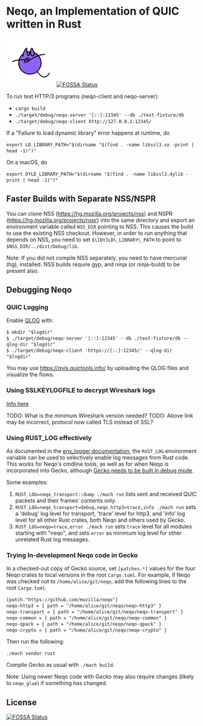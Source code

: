 # Neqo, an Implementation of QUIC written in Rust

![neqo logo](https://github.com/mozilla/neqo/raw/main/neqo.png "neqo logo")
[![FOSSA Status](https://app.fossa.com/api/projects/git%2Bgithub.com%2Flarseggert%2Fneqo.svg?type=shield)](https://app.fossa.com/projects/git%2Bgithub.com%2Flarseggert%2Fneqo?ref=badge_shield)

To run test HTTP/3 programs (neqo-client and neqo-server):

* `cargo build`
* `./target/debug/neqo-server '[::]:12345' --db ./test-fixture/db`
* `./target/debug/neqo-client http://127.0.0.1:12345/`

If a "Failure to load dynamic library" error happens at runtime, do
```shell
export LD_LIBRARY_PATH="$(dirname "$(find . -name libssl3.so -print | head -1)")"
```

On a macOS, do
```shell
export DYLD_LIBRARY_PATH="$(dirname "$(find . -name libssl3.dylib -print | head -1)")"
```

## Faster Builds with Separate NSS/NSPR

You can clone NSS (https://hg.mozilla.org/projects/nss) and NSPR
(https://hg.mozilla.org/projects/nspr) into the same directory and export an
environment variable called `NSS_DIR` pointing to NSS.  This causes the build to
use the existing NSS checkout.  However, in order to run anything that depends
on NSS, you need to set `$\[DY]LD\_LIBRARY\_PATH` to point to
`$NSS_DIR/../dist/Debug/lib`.

Note: If you did not compile NSS separately, you need to have mercurial (hg), installed.
NSS builds require gyp, and ninja (or ninja-build) to be present also.

## Debugging Neqo

### QUIC Logging

Enable [QLOG](https://datatracker.ietf.org/doc/draft-ietf-quic-qlog-main-schema/) with:

```
$ mkdir "$logdir"
$ ./target/debug/neqo-server '[::]:12345' --db ./test-fixture/db --qlog-dir "$logdir"
$ ./target/debug/neqo-client 'https://[::]:12345/' --qlog-dir "$logdir"
```

You may use https://qvis.quictools.info/ by uploading the QLOG files and visualize the flows.

### Using SSLKEYLOGFILE to decrypt Wireshark logs

[Info here](https://developer.mozilla.org/en-US/docs/Mozilla/Projects/NSS/Key_Log_Format)

TODO: What is the minimum Wireshark version needed?
TODO: Above link may be incorrect, protocol now called TLS instead of SSL?

### Using RUST_LOG effectively

As documented in the [env_logger documentation](https://docs.rs/env_logger/),
the `RUST_LOG` environment variable can be used to selectively enable log messages
from Rust code. This works for Neqo's cmdline tools, as well as for when Neqo is
incorporated into Gecko, although [Gecko needs to be built in debug mode](https://developer.mozilla.org/en-US/docs/Mozilla/Developer_guide/Build_Instructions/Configuring_Build_Options).

Some examples:
1. `RUST_LOG=neqo_transport::dump ./mach run` lists sent and received QUIC
   packets and their frames' contents only.
1. `RUST_LOG=neqo_transport=debug,neqo_http3=trace,info ./mach run` sets a
   'debug' log level for transport, 'trace' level for http3, and 'info' log
   level for all other Rust crates, both Neqo and others used by Gecko.
1. `RUST_LOG=neqo=trace,error ./mach run` sets `trace` level for all modules
   starting with "neqo", and sets `error` as minimum log level for other
   unrelated Rust log messages.


### Trying In-development Neqo code in Gecko

In a checked-out copy of Gecko source, set `[patches.*]` values for the four
Neqo crates to local versions in the root `Cargo.toml`. For example, if Neqo
was checked out to `/home/alice/git/neqo`, add the following lines to the root
`Cargo.toml`.

```
[patch."https://github.com/mozilla/neqo"]
neqo-http3 = { path = "/home/alice/git/neqo/neqo-http3" }
neqo-transport = { path = "/home/alice/git/neqo/neqo-transport" }
neqo-common = { path = "/home/alice/git/neqo/neqo-common" }
neqo-qpack = { path = "/home/alice/git/neqo/neqo-qpack" }
neqo-crypto = { path = "/home/alice/git/neqo/neqo-crypto" }
```

Then run the following:

```
./mach vendor rust
```

Compile Gecko as usual with `./mach build`.

Note: Using newer Neqo code with Gecko may also require changes (likely to `neqo_glue`) if
something has changed.


## License
[![FOSSA Status](https://app.fossa.com/api/projects/git%2Bgithub.com%2Flarseggert%2Fneqo.svg?type=large)](https://app.fossa.com/projects/git%2Bgithub.com%2Flarseggert%2Fneqo?ref=badge_large)